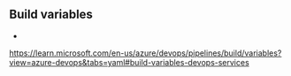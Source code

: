 ## Build variables 
-
https://learn.microsoft.com/en-us/azure/devops/pipelines/build/variables?view=azure-devops&tabs=yaml#build-variables-devops-services